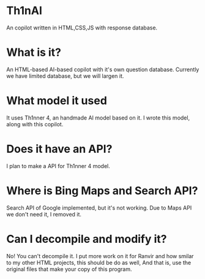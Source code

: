 # Th1nAI
An copilot written in HTML,CSS,JS with response database.

# What is it?
An HTML-based AI-based copilot with it's own question database. Currently we have limited database, but we will largen it. 

# What model it used
It uses Th1nner 4, an handmade AI model based on it. I wrote this model, along with this copilot.

# Does it have an API?
I plan to make a API for Th1nner 4 model.

# Where is Bing Maps and Search API?
Search API of Google implemented, but it's not working. Due to Maps API we don't need it, I removed it.

# Can I decompile and modify it?
No! You can't decompile it. I put more work on it for Ranvir and how smilar to my other HTML projects, this should be do as well, And that is, use the original files that make your copy of this program.

